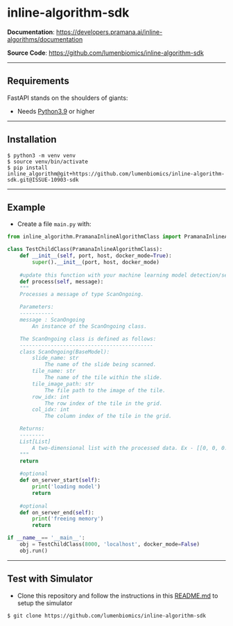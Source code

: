 # inline-algorithm-sdk

**Documentation**: <a href="https://developers.pramana.ai/inline-algorithms/documentation" target="_blank">https://developers.pramana.ai/inline-algorithms/documentation</a>

**Source Code**: <a href="https://github.com/lumenbiomics/inline-algorithm-sdk" target="_blank">https://github.com/lumenbiomics/inline-algorithm-sdk</a>

---

## Requirements

FastAPI stands on the shoulders of giants:

* Needs <a href="https://www.python.org/downloads/" class="external-link" target="_blank">Python3.9</a> or higher

---

## Installation

<div class="termy">

```console
$ python3 -m venv venv
$ source venv/bin/activate
$ pip install inline_algorithm@git+https://github.com/lumenbiomics/inline-algorithm-sdk.git@ISSUE-10903-sdk
```
</div>

---

## Example
* Create a file `main.py` with:
```python
from inline_algorithm.PramanaInlineAlgorithmClass import PramanaInlineAlgorithmClass

class TestChildClass(PramanaInlineAlgorithmClass):
    def __init__(self, port, host, docker_mode=True):
        super().__init__(port, host, docker_mode)
    
    #update this function with your machine learning model detection/segmentation helper
    def process(self, message):
    """
    Processes a message of type ScanOngoing.

    Parameters:
    -----------
    message : ScanOngoing
        An instance of the ScanOngoing class.

    The ScanOngoing class is defined as follows:
    -------------------------------------------
    class ScanOngoing(BaseModel):
        slide_name: str
            The name of the slide being scanned.
        tile_name: str
            The name of the tile within the slide.
        tile_image_path: str
            The file path to the image of the tile.
        row_idx: int
            The row index of the tile in the grid.
        col_idx: int
            The column index of the tile in the grid.

    Returns:
    --------
    List[List]
        A two-dimensional list with the processed data. Ex - [[0, 0, 0.9, "tumor"], [123, 321, 0.6, "stroma"]]
    """
    return 
    
    #optional
    def on_server_start(self):
        print('loading model')
        return
    
    #optional
    def on_server_end(self):
        print('freeing memory')
        return

if __name__== '__main__':
    obj = TestChildClass(8000, 'localhost', docker_mode=False)
    obj.run()
```
---
## Test with Simulator
* Clone this repository and follow the instructions in this <a href="https://github.com/lumenbiomics/inline-algorithm-sdk/tree/ISSUE-10903-sdk/examples/pramana_api_call_simulator" class="external-link" target="_blank">README.md</a> to setup the simulator
```console
$ git clone https://github.com/lumenbiomics/inline-algorithm-sdk
```
